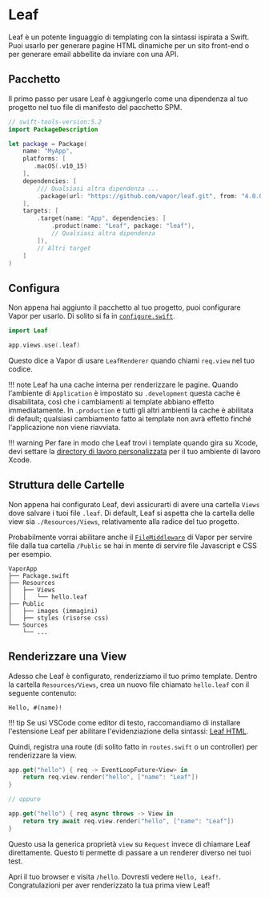 # Leaf

Leaf è un potente linguaggio di templating con la sintassi ispirata a Swift. Puoi usarlo per generare pagine HTML dinamiche per un sito front-end o per generare email abbellite da inviare con una API.

## Pacchetto

Il primo passo per usare Leaf è aggiungerlo come una dipendenza al tuo progetto nel tuo file di manifesto del pacchetto SPM.

```swift
// swift-tools-version:5.2
import PackageDescription

let package = Package(
    name: "MyApp",
    platforms: [
       .macOS(.v10_15)
    ],
    dependencies: [
        /// Qualsiasi altra dipendenza ...
        .package(url: "https://github.com/vapor/leaf.git", from: "4.0.0"),
    ],
    targets: [
        .target(name: "App", dependencies: [
            .product(name: "Leaf", package: "leaf"),
            // Qualsiasi altra dipendenza
        ]),
        // Altri target
    ]
)
```

## Configura

Non appena hai aggiunto il pacchetto al tuo progetto, puoi configurare Vapor per usarlo. Di solito si fa in [`configure.swift`](../getting-started/folder-structure.md#configureswift).

```swift
import Leaf

app.views.use(.leaf)
```

Questo dice a Vapor di usare `LeafRenderer` quando chiami `req.view` nel tuo codice.

!!! note 
    Leaf ha una cache interna per renderizzare le pagine. Quando l'ambiente di `Application` è impostato su `.development` questa cache è disabilitata, così che i cambiamenti ai template abbiano effetto immediatamente. In `.production` e tutti gli altri ambienti la cache è abilitata di default; qualsiasi cambiamento fatto ai template non avrà effetto finché l'applicazione non viene riavviata.

!!! warning 
    Per fare in modo che Leaf trovi i template quando gira su Xcode, devi settare la [directory di lavoro personalizzata](../getting-started/xcode.md#custom-working-directory) per il tuo ambiente di lavoro Xcode.
## Struttura delle Cartelle

Non appena hai configurato Leaf, devi assicurarti di avere una cartella `Views` dove salvare i tuoi file `.leaf`. Di default, Leaf si aspetta che la cartella delle view sia `./Resources/Views`, relativamente alla radice del tuo progetto.

Probabilmente vorrai abilitare anche il [`FileMiddleware`](https://api.vapor.codes/vapor/documentation/vapor/filemiddleware) di Vapor per servire file dalla tua cartella `/Public` se hai in mente di servire file Javascript e CSS per esempio.

```
VaporApp
├── Package.swift
├── Resources
│   ├── Views
│   │   └── hello.leaf
├── Public
│   ├── images (immagini)
│   ├── styles (risorse css)
└── Sources
    └── ...
```

## Renderizzare una View

Adesso che Leaf è configurato, renderizziamo il tuo primo template. Dentro la cartella `Resources/Views`, crea un nuovo file chiamato `hello.leaf` con il seguente contenuto:

```leaf
Hello, #(name)!
```

!!! tip
    Se usi VSCode come editor di testo, raccomandiamo di installare l'estensione Leaf per abilitare l'evidenziazione della sintassi: [Leaf HTML](https://marketplace.visualstudio.com/items?itemName=Francisco.html-leaf).

Quindi, registra una route (di solito fatto in `routes.swift` o un controller) per renderizzare la view.

```swift
app.get("hello") { req -> EventLoopFuture<View> in
    return req.view.render("hello", ["name": "Leaf"])
}

// oppure

app.get("hello") { req async throws -> View in
    return try await req.view.render("hello", ["name": "Leaf"])
}
```

Questo usa la generica proprietà `view` su `Request` invece di chiamare Leaf direttamente. Questo ti permette di passare a un renderer diverso nei tuoi test.


Apri il tuo browser e visita `/hello`. Dovresti vedere `Hello, Leaf!`. Congratulazioni per aver renderizzato la tua prima view Leaf!
